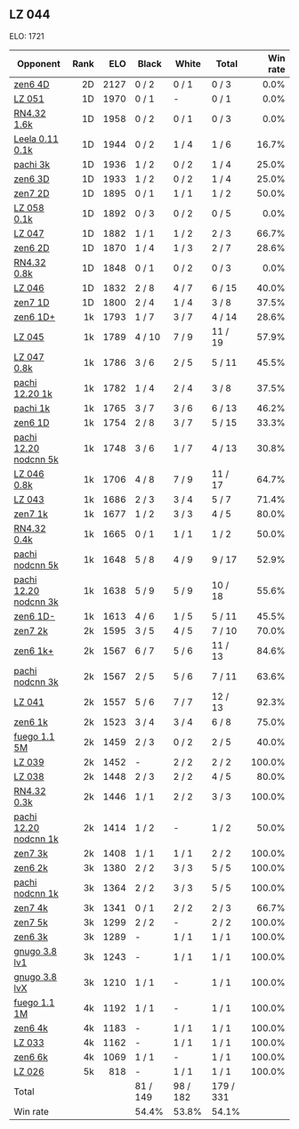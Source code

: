 ## LZ 044 ##

ELO: 1721

Opponent | Rank | ELO | Black | White | Total | Win rate
---------|-----:|----:|-------|-------|-------|-------:
[zen6 4D](zen6%204D.md) | 2D | 2127 | 0 / 2 | 0 / 1 | 0 / 3 | 0.0%
[LZ 051](LZ%20051.md) | 1D | 1970 | 0 / 1 | - | 0 / 1 | 0.0%
[RN4.32 1.6k](RN4.32%201.6k.md) | 1D | 1958 | 0 / 2 | 0 / 1 | 0 / 3 | 0.0%
[Leela 0.11 0.1k](Leela%200.11%200.1k.md) | 1D | 1944 | 0 / 2 | 1 / 4 | 1 / 6 | 16.7%
[pachi 3k](pachi%203k.md) | 1D | 1936 | 1 / 2 | 0 / 2 | 1 / 4 | 25.0%
[zen6 3D](zen6%203D.md) | 1D | 1933 | 1 / 2 | 0 / 2 | 1 / 4 | 25.0%
[zen7 2D](zen7%202D.md) | 1D | 1895 | 0 / 1 | 1 / 1 | 1 / 2 | 50.0%
[LZ 058 0.1k](LZ%20058%200.1k.md) | 1D | 1892 | 0 / 3 | 0 / 2 | 0 / 5 | 0.0%
[LZ 047](LZ%20047.md) | 1D | 1882 | 1 / 1 | 1 / 2 | 2 / 3 | 66.7%
[zen6 2D](zen6%202D.md) | 1D | 1870 | 1 / 4 | 1 / 3 | 2 / 7 | 28.6%
[RN4.32 0.8k](RN4.32%200.8k.md) | 1D | 1848 | 0 / 1 | 0 / 2 | 0 / 3 | 0.0%
[LZ 046](LZ%20046.md) | 1D | 1832 | 2 / 8 | 4 / 7 | 6 / 15 | 40.0%
[zen7 1D](zen7%201D.md) | 1D | 1800 | 2 / 4 | 1 / 4 | 3 / 8 | 37.5%
[zen6 1D+](zen6%201D+.md) | 1k | 1793 | 1 / 7 | 3 / 7 | 4 / 14 | 28.6%
[LZ 045](LZ%20045.md) | 1k | 1789 | 4 / 10 | 7 / 9 | 11 / 19 | 57.9%
[LZ 047 0.8k](LZ%20047%200.8k.md) | 1k | 1786 | 3 / 6 | 2 / 5 | 5 / 11 | 45.5%
[pachi 12.20 1k](pachi%2012.20%201k.md) | 1k | 1782 | 1 / 4 | 2 / 4 | 3 / 8 | 37.5%
[pachi 1k](pachi%201k.md) | 1k | 1765 | 3 / 7 | 3 / 6 | 6 / 13 | 46.2%
[zen6 1D](zen6%201D.md) | 1k | 1754 | 2 / 8 | 3 / 7 | 5 / 15 | 33.3%
[pachi 12.20 nodcnn 5k](pachi%2012.20%20nodcnn%205k.md) | 1k | 1748 | 3 / 6 | 1 / 7 | 4 / 13 | 30.8%
[LZ 046 0.8k](LZ%20046%200.8k.md) | 1k | 1706 | 4 / 8 | 7 / 9 | 11 / 17 | 64.7%
[LZ 043](LZ%20043.md) | 1k | 1686 | 2 / 3 | 3 / 4 | 5 / 7 | 71.4%
[zen7 1k](zen7%201k.md) | 1k | 1677 | 1 / 2 | 3 / 3 | 4 / 5 | 80.0%
[RN4.32 0.4k](RN4.32%200.4k.md) | 1k | 1665 | 0 / 1 | 1 / 1 | 1 / 2 | 50.0%
[pachi nodcnn 5k](pachi%20nodcnn%205k.md) | 1k | 1648 | 5 / 8 | 4 / 9 | 9 / 17 | 52.9%
[pachi 12.20 nodcnn 3k](pachi%2012.20%20nodcnn%203k.md) | 1k | 1638 | 5 / 9 | 5 / 9 | 10 / 18 | 55.6%
[zen6 1D-](zen6%201D-.md) | 1k | 1613 | 4 / 6 | 1 / 5 | 5 / 11 | 45.5%
[zen7 2k](zen7%202k.md) | 2k | 1595 | 3 / 5 | 4 / 5 | 7 / 10 | 70.0%
[zen6 1k+](zen6%201k+.md) | 2k | 1567 | 6 / 7 | 5 / 6 | 11 / 13 | 84.6%
[pachi nodcnn 3k](pachi%20nodcnn%203k.md) | 2k | 1567 | 2 / 5 | 5 / 6 | 7 / 11 | 63.6%
[LZ 041](LZ%20041.md) | 2k | 1557 | 5 / 6 | 7 / 7 | 12 / 13 | 92.3%
[zen6 1k](zen6%201k.md) | 2k | 1523 | 3 / 4 | 3 / 4 | 6 / 8 | 75.0%
[fuego 1.1 5M](fuego%201.1%205M.md) | 2k | 1459 | 2 / 3 | 0 / 2 | 2 / 5 | 40.0%
[LZ 039](LZ%20039.md) | 2k | 1452 | - | 2 / 2 | 2 / 2 | 100.0%
[LZ 038](LZ%20038.md) | 2k | 1448 | 2 / 3 | 2 / 2 | 4 / 5 | 80.0%
[RN4.32 0.3k](RN4.32%200.3k.md) | 2k | 1446 | 1 / 1 | 2 / 2 | 3 / 3 | 100.0%
[pachi 12.20 nodcnn 1k](pachi%2012.20%20nodcnn%201k.md) | 2k | 1414 | 1 / 2 | - | 1 / 2 | 50.0%
[zen7 3k](zen7%203k.md) | 2k | 1408 | 1 / 1 | 1 / 1 | 2 / 2 | 100.0%
[zen6 2k](zen6%202k.md) | 3k | 1380 | 2 / 2 | 3 / 3 | 5 / 5 | 100.0%
[pachi nodcnn 1k](pachi%20nodcnn%201k.md) | 3k | 1364 | 2 / 2 | 3 / 3 | 5 / 5 | 100.0%
[zen7 4k](zen7%204k.md) | 3k | 1341 | 0 / 1 | 2 / 2 | 2 / 3 | 66.7%
[zen7 5k](zen7%205k.md) | 3k | 1299 | 2 / 2 | - | 2 / 2 | 100.0%
[zen6 3k](zen6%203k.md) | 3k | 1289 | - | 1 / 1 | 1 / 1 | 100.0%
[gnugo 3.8 lv1](gnugo%203.8%20lv1.md) | 3k | 1243 | - | 1 / 1 | 1 / 1 | 100.0%
[gnugo 3.8 lvX](gnugo%203.8%20lvX.md) | 3k | 1210 | 1 / 1 | - | 1 / 1 | 100.0%
[fuego 1.1 1M](fuego%201.1%201M.md) | 4k | 1192 | 1 / 1 | - | 1 / 1 | 100.0%
[zen6 4k](zen6%204k.md) | 4k | 1183 | - | 1 / 1 | 1 / 1 | 100.0%
[LZ 033](LZ%20033.md) | 4k | 1162 | - | 1 / 1 | 1 / 1 | 100.0%
[zen6 6k](zen6%206k.md) | 4k | 1069 | 1 / 1 | - | 1 / 1 | 100.0%
[LZ 026](LZ%20026.md) | 5k | 818 | - | 1 / 1 | 1 / 1 | 100.0%
Total | | | 81 / 149 | 98 / 182 | 179 / 331 | 
Win rate| | | 54.4% | 53.8% | 54.1% | 
